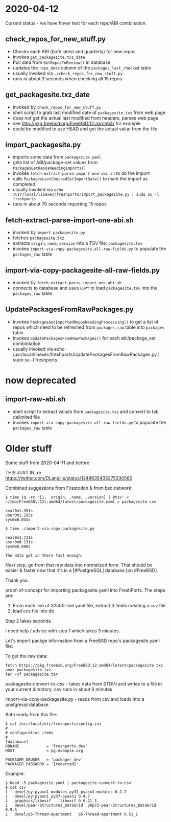 # 2020-04-12

Current status - we have hover text for each repo/ABI combination.

## check_repos_for_new_stuff.py

* Checks each ABI (both latest and quarterly) for new repos
* invokes `get_packagesite.txz_date`
* Pull data from `GetReposToReview()` in database
* updates the `repo_date` column of the `packages_last_checked` table
* usually invoked via `./check_repos_for_new_stuff.py`
* runs in about 3 seconds when checking all 15 repos


## get_packagesite.txz_date

* invoked by `check_repos_for_new_stuff.py`
* shell script to grab last modified date of `packagesite.txz` from web page
* does not get the actual last modified from headers, parses web page
* see http://pkg.freebsd.org/FreeBSD:12:aarch64/ for example
* could be modified to use HEAD and get the actual value from the file


## import_packagesite.py

* imports some data from `packagesite.yaml`
* gets list of ABI/package-set values from `PackagesGetReposNeedingImports()`
* invokes `fetch-extract-parse-import-one-abi.sh` to do the import
* calls `PackagesLastCheckedSetImportDate()` to mark the import as completed
* usually invoked via `echo /usr/local/libexec/freshports/import_packagesite.py | sudo su -l freshports`
* runs in about 70 seconds importing 15 repos


## fetch-extract-parse-import-one-abi.sh

* invoked by `import_packagesite.py`
* fetches `packagesite.txz`
* extracts `origin`, `name`, `version` into a TSV file: `packagesite.tsv`
* invokes `import-via-copy-packagesite-all-raw-fields.py` to populate the `packages_raw` table

## import-via-copy-packagesite-all-raw-fields.py

* invoked by `fetch-extract-parse-import-one-abi.sh`
* connects to database and uses `COPY` to load `packagesite.tsv` into the `packages_raw` table

## UpdatePackagesFromRawPackages.py

* invokes `PackagesGetImportedReposNeedingProcessing()` to get a list of
  repos which need to be refreshed from `packages_raw` table into `packages`
  table.
* invokes `UpdatePackagesFromRawPackages()` for each abi/package_set
  combintation
* usually invoked via echo /usr/local/libexec/freshports/UpdatePackagesFromRawPackages.py | sudo su -l freshports

# now deprecated

## import-raw-abi.sh

* shell script to extract values from `packagesite.txz` and convert to tab delimited file
* invokes `import-via-copy-packagesite-all-raw-fields.py` to populate the `packages_raw` table

# Older stuff

Some stuff from 2020-04-11 and before

THIS JUST IN, re https://twitter.com/DLangille/status/1248635433275330560

Combined suggestions from Fosstodon & from bsd.network:

```
$ time jq -rc '[1, .origin, .name, .version] | @tsv' < ~/tmp/FreeBSD\:12\:amd64/latest/packagesite.yaml > packagesite.csv

real0m1.351s
user0m1.295s
sys0m0.055s

$ time ./import-via-copy-packagesite.py

real0m1.731s
user0m0.131s
sys0m0.008s

The data get in there fast enough.
```

Next step, go from that raw data into normalized form.  That should be easier & faster now that it's in a [#PostgreSQL] database [on #FreeBSD].

Thank you.


proof-of-concept for importing packagesite.yaml into FreshPorts.  The steps are:

1. From each line of 32500-line yaml file, extract 3 fields creating a csv file
1. load cvs file into db

Step 2 takes seconds.

I need help / advice with step 1 which takes 3 minutes.


Let's import packge information from a FreeBSD repo's packagesite.yaml file:

To get the raw data:

```
fetch https://pkg.freebsd.org/FreeBSD:12:amd64/latest/packagesite.txz
unxz packagesite.txz
tar -xf packagesite.tar
```


packagesite-convert-to-csv - takes data from STDIN and writes to a file in
                             your current directory: csv
                             runs in about 6 minutes

import-via-copy-packagesite.py - reads from csv and loads into a postgresql
                                 database

Both ready from this file:

```
$ cat /usr/local/etc/freshports/config.ini
#
# configuration items
#
[database]
DBNAME            = 'freshports.dev'
HOST              = pg.example.org

PACKAGER_DBUSER   = 'packager_dev'
PACKAGER_PASSWORD = '[redacted]'
```




Example:

```
$ head -5 packagesite.yaml | packagesite-convert-to-csv
$ cat csv
1	devel/py-pyasn1-modules	py37-pyasn1-modules	0.2.7
1	devel/py-pyasn1	py37-pyasn1	0.4.7
1	graphics/libexif	libexif	0.6.21_5
1	devel/pear-Structures_DataGrid	php72-pear-Structures_DataGrid	0.9.3
1	devel/p5-Thread-Apartment	p5-Thread-Apartment	0.51_1
```
